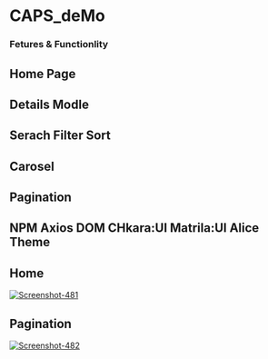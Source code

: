 # CAPS_deMo
<h3>Fetures & Functionlity </h3>
<h2>Home Page</h2>
<h2>Details Modle</h2>
<h2>Serach Filter Sort</h2>
<h2>Carosel</h2>
<h2>Pagination</h2>
<h2>NPM Axios DOM CHkara:UI Matrila:UI Alice Theme</h2>


<h2>Home</h2>
<a href="x"><img src="https://i.ibb.co/3k8j0sq/Screenshot-481.png" alt="Screenshot-481" border="0"></a>
<h2>Pagination </h2>
<a href=""><img src="https://i.ibb.co/z8B7L6V/Screenshot-482.png" alt="Screenshot-482" border="0"></a>
